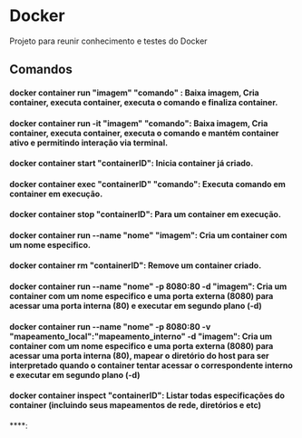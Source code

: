 # Docker
Projeto para reunir conhecimento e testes do Docker


## Comandos

#### docker container run  "imagem"  "comando" : Baixa imagem, Cria container, executa container, executa o comando e finaliza container.
  
#### docker container run -it "imagem" "comando": Baixa imagem, Cria container, executa container, executa o comando e mantém container ativo e permitindo interação via terminal.
  
#### docker container start "containerID": Inicia container já criado.
  
#### docker container exec "containerID" "comando": Executa comando em container em execução.
  
#### docker container stop "containerID": Para um container em execução.

#### docker container run --name "nome" "imagem": Cria um container com um nome especifico.
  
#### docker container rm "containerID": Remove um container criado.

#### docker container run --name "nome" -p 8080:80 -d "imagem": Cria um container com um nome especifico e uma porta externa (8080) para acessar uma porta interna (80) e executar em segundo plano (-d)

#### docker container run --name "nome" -p 8080:80 -v "mapeamento_local":"mapeamento_interno" -d "imagem": Cria um container com um nome especifico e uma porta externa (8080) para acessar uma porta interna (80), mapear o diretório do host para ser interpretado quando o container tentar acessar o correspondente interno e executar em segundo plano (-d)

#### docker container inspect "containerID": Listar todas especificações do container (incluindo seus mapeamentos de rede, diretórios e etc)
  
****:
